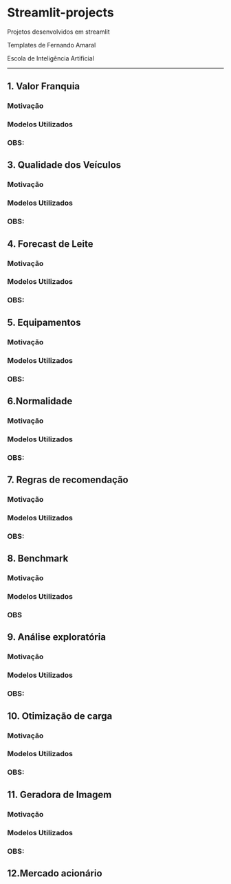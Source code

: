 # Streamlit-projects

Projetos desenvolvidos em streamlit

Templates de Fernando Amaral

Escola de Inteligência Artificial 
***
## 1. Valor Franquia

### Motivação

### Modelos Utilizados

### OBS: 

## 3. Qualidade dos Veículos

### Motivação

### Modelos Utilizados

### OBS: 

## 4. Forecast de Leite

### Motivação

### Modelos Utilizados

### OBS: 

## 5. Equipamentos

### Motivação

### Modelos Utilizados

### OBS: 

## 6.Normalidade

### Motivação

### Modelos Utilizados

### OBS:

## 7. Regras de recomendação

### Motivação

### Modelos Utilizados

### OBS:

## 8. Benchmark

### Motivação

### Modelos Utilizados

### OBS

## 9. Análise exploratória 

### Motivação

### Modelos Utilizados

### OBS:

## 10. Otimização de carga 

### Motivação

### Modelos Utilizados

### OBS:

## 11. Geradora de Imagem

### Motivação

### Modelos Utilizados

### OBS:

## 12.Mercado acionário
